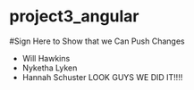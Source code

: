 # project3_angular

#Sign Here to Show that we Can Push Changes
- Will Hawkins
- Nyketha Lyken
- Hannah Schuster
LOOK GUYS WE DID IT!!!!
